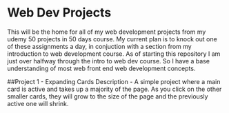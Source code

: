 # Web Dev Projects
This will be the home for all of my web development projects from my udemy 50 projects in 50 days course.
My current plan is to knock out one of these assignments a day, in conjuction with a section from my introduction to web development course. 
As of starting this repository I am just over halfway through the intro to web dev course. So I have a base understanding of most web front end web development concepts.

##Project 1 - Expanding Cards
Description - A simple project where a main card is active and takes up a majority of the page. As you click on the other smaller cards, they will grow to the size of the page and the previously active one will shrink.
